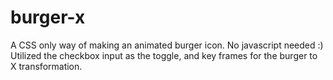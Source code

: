 # burger-x
A CSS only way of making an animated burger icon. No javascript needed :)  Utilized the checkbox input as the toggle, and key frames for the burger to X transformation.
